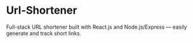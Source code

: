 # Url-Shortener
Full-stack URL shortener built with React.js and Node.js/Express — easily generate and track short links.
